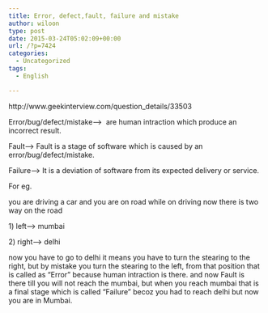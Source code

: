 ```yaml
---
title: Error, defect,fault, failure and mistake
author: wiloon
type: post
date: 2015-03-24T05:02:09+00:00
url: /?p=7424
categories:
  - Uncategorized
tags:
  - English

---
```

<p class="list_answer">
  http://www.geekinterview.com/question_details/33503
</p>

<p class="list_answer">
  Error/bug/defect/mistake&#8211;>  are human intraction which produce an incorrect result.
</p>

<p class="list_answer">
  Fault&#8211;> Fault is a stage of software which is caused by an error/bug/defect/mistake.
</p>

<p class="list_answer">
  Failure&#8211;> It is a deviation of software from its expected delivery or service.
</p>

<p class="list_answer">
  For eg.
</p>

<p class="list_answer">
  you are driving a car and you are on road while on driving now there is two way on the road
</p>

<p class="list_answer">
  1) left&#8211;> mumbai
</p>

<p class="list_answer">
  2) right&#8211;> delhi
</p>

<p class="list_answer">
  now you have to go to delhi it means you have to turn the stearing to the right, but by mistake you turn the stearing to the left, from that position that is called as &#8220;Error&#8221; because human intraction is there. and now Fault is there till you will not reach the mumbai, but when you reach mumbai that is a final stage which is called &#8220;Failure&#8221; becoz you had to reach delhi but now you are in Mumbai.
</p>
